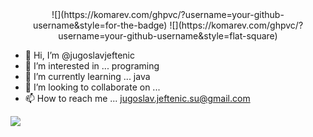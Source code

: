 <div id="header" align="center">
  ![](https://komarev.com/ghpvc/?username=your-github-username&style=for-the-badge)
  ![](https://komarev.com/ghpvc/?username=your-github-username&style=flat-square)
</div>


- 👋 Hi, I’m @jugoslavjeftenic
- 👀 I’m interested in ... programing
- 🌱 I’m currently learning ... java
- 💞️ I’m looking to collaborate on ... 
- 📫 How to reach me ... jugoslav.jeftenic.su@gmail.com

![](https://komarev.com/ghpvc/?username=your-github-username&style=for-the-badge)
<!---
jugoslavjeftenic/jugoslavjeftenic is a ✨ special ✨ repository because its `README.md` (this file) appears on your GitHub profile.
You can click the Preview link to take a look at your changes.
--->
